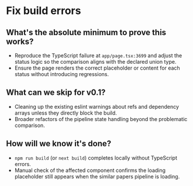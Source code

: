 # Fix build errors

## What's the absolute minimum to prove this works?
- Reproduce the TypeScript failure at `app/page.tsx:3699` and adjust the status logic so the comparison aligns with the declared union type.
- Ensure the page renders the correct placeholder or content for each status without introducing regressions.

## What can we skip for v0.1?
- Cleaning up the existing eslint warnings about refs and dependency arrays unless they directly block the build.
- Broader refactors of the pipeline state handling beyond the problematic comparison.

## How will we know it's done?
- `npm run build` (or `next build`) completes locally without TypeScript errors.
- Manual check of the affected component confirms the loading placeholder still appears when the similar papers pipeline is loading.
